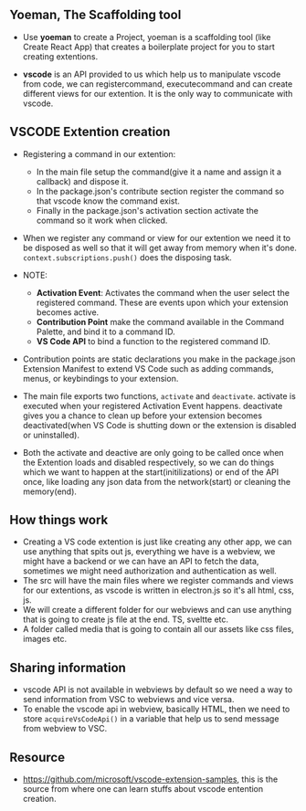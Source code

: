 ## Yoeman, The Scaffolding tool

- Use **yoeman** to create a Project, yoeman is a scaffolding tool (like Create React App) that creates a boilerplate project for you to start creating extentions.

- **vscode** is an API provided to us which help us to manipulate vscode from code, we can registercommand, executecommand and can create different views for our extention. It is the only way to communicate with vscode.

## VSCODE Extention creation

- Registering a command in our extention:

  - In the main file setup the command(give it a name and assign it a callback) and dispose it.
  - In the package.json's contribute section register the command so that vscode know the command exist.
  - Finally in the package.json's activation section activate the command so it work when clicked.

- When we register any command or view for our extention we need it to be disposed as well so that it will get away from memory when it's done. `context.subscriptions.push()` does the disposing task.

- NOTE:

  - **Activation Event**: Activates the command when the user select the registered command. These are events upon which your extension becomes active.
  - **Contribution Point** make the command available in the Command Palette, and bind it to a command ID.
  - **VS Code API** to bind a function to the registered command ID.

- Contribution points are static declarations you make in the package.json Extension Manifest to extend VS Code such as adding commands, menus, or keybindings to your extension.

- The main file exports two functions, `activate` and `deactivate`. activate is executed when your registered Activation Event happens. deactivate gives you a chance to clean up before your extension becomes deactivated(when VS Code is shutting down or the extension is disabled or uninstalled).

- Both the activate and deactive are only going to be called once when the Extention loads and disabled respectively, so we can do things which we want to happen at the start(initilizations) or end of the API once, like loading any json data from the network(start) or cleaning the memory(end).

## How things work

- Creating a VS code extention is just like creating any other app, we can use anything that spits out js, everything we have is a webview, we might have a backend or we can have an API to fetch the data, sometimes we might need authorization and authentication as well.
- The src will have the main files where we register commands and views for our extentions, as vscode is written in electron.js so it's all html, css, js.
- We will create a different folder for our webviews and can use anything that is going to create js file at the end. TS, sveltte etc.
- A folder called media that is going to contain all our assets like css files, images etc.

## Sharing information

- vscode API is not available in webviews by default so we need a way to send information from VSC to webviews and vice versa.
- To enable the vscode api in webview, basically HTML, then we need to store `acquireVsCodeApi()` in a variable that help us to send message from webview to VSC.

## Resource

- https://github.com/microsoft/vscode-extension-samples, this is the source from where one can learn stuffs about vscode entention creation.
